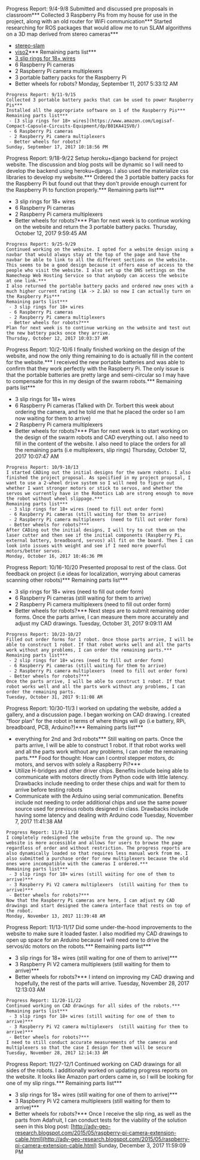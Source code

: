 Progress Report: 9/4-9/8
Submitted and discussed pre proposals in classroom***
Collected 3 Raspberry Pis from my house for use in the project, along with an old router for WiFi communication***
Started researching for ROS packages that would allow me to run SLAM algorithms on a 3D map derived from stereo cameras***
 - [stereo-slam](http://wiki.ros.org/stereo_slam)
 - [viso2](http://wiki.ros.org/viso2_ros)***
Remaining parts list***
 - [3 slip rings for 18+ wires](https://www.amazon.com/Logisaf-Compact-Capsule-Circuits-Equipment/dp/B01KA41SV0/)
 - 6 Raspberry Pi cameras
 - 2 Raspberry Pi camera multiplexers
 - 3 portable battery packs for the Raspberry Pi
 - Better wheels for robots?
Monday, September 11, 2017 5:33:12 AM
~~~
Progress Report: 9/11-9/15
Collected 3 portable battery packs that can be used to power Raspberry Pis***
Installed all the appropriate software on 1 of the Raspberry Pis***
Remaining parts list***
 - [3 slip rings for 18+ wires](https://www.amazon.com/Logisaf-Compact-Capsule-Circuits-Equipment/dp/B01KA41SV0/)
 - 6 Raspberry Pi cameras
 - 2 Raspberry Pi camera multiplexers
 - Better wheels for robots?
Sunday, September 17, 2017 10:18:56 PM
~~~
Progress Report: 9/18-9/22
Setup heroku+django backend for project website. The discussion and blog posts will be dynamic so I will need to develop the backend using heroku+django. I also used the materialize css libraries to develop my website.***
Ordered the 3 portable battery packs for the Raspberry Pi but found out that they don't provide enough current for the Raspberry Pi to function properly.***
Remaining parts list***
 - 3 slip rings for 18+ wires
 - 6 Raspberry Pi cameras
 - 2 Raspberry Pi camera multiplexers
 - Better wheels for robots?***
Plan for next week is to continue working on the website and return the 3 portable battery packs.
Thursday, October 12, 2017 9:59:45 AM
~~~
Progress Report: 9/25-9/29
Continued working on the website. I opted for a website design using a navbar that would always stay at the top of the page and have the navbar be able to link to all the different sections on the website. This seems to be a good design because it offers ease of access to the people who visit the website. I also set up the DNS settings on the Namecheap Web Hosting Service so that anybody can access the website at one link.***
I also returned the portable battery packs and ordered new ones with a much higher current rating (1A -> 2.1A) so now I can actually turn on the Raspberry Pis***
Remaining parts list***
 - 3 slip rings for 18+ wires
 - 6 Raspberry Pi cameras
 - 2 Raspberry Pi camera multiplexers
 - Better wheels for robots?***
Plan for next week is to continue working on the website and test out the new battery packs once they arrive.
Thursday, October 12, 2017 10:03:37 AM
~~~
Progress Report: 10/2-10/6
I finally finished working on the design of the website, and now the only thing remaining to do is actually fill in the content for the website.***
I received the new portable batteries and was able to confirm that they work perfectly with the Raspberry Pi. The only issue is that the portable batteries are pretty large and semi-circular so I may have to compensate for this in my design of the swarm robots.***
Remaining parts list***
 - 3 slip rings for 18+ wires
 - 6 Raspberry Pi cameras (Talked with Dr. Torbert this week about ordering the camera, and he told me that he placed the order so I am now waiting for them to arrive)
 - 2 Raspberry Pi camera multiplexers
 - Better wheels for robots?***
Plan for next week is to start working on the design of the swarm robots and CAD everything out. I also need to fill in the content of the website. I also need to place the orders for all the remaining parts (i.e multiplexers, slip rings)
Thursday, October 12, 2017 10:07:47 AM
~~~
Progress Report: 10/9-10/13
I started CADing out the initial designs for the swarm robots. I also finished the project proposal. As specified in my project proposal, I want to use a 2-wheel drive system so I will need to figure out whether I want stronger motors or stick to servos, and whether the servos we currently have in the Robotics Lab are strong enough to move the robot without wheel slippage.***
Remaining parts list***
 - 3 slip rings for 18+ wires (need to fill out order form)
 - 6 Raspberry Pi cameras (still waiting for them to arrive)
 - 2 Raspberry Pi camera multiplexers  (need to fill out order form)
 - Better wheels for robots?***
After CADing out the initial designs, I will try to cut them on the laser cutter and then see if the initial components (Raspberry Pi, external battery, breadboard, servos) all fit on the board. Then I can look into issues with weight and see if I need more powerful motors/better servos.
Monday, October 16, 2017 10:46:36 PM
~~~
Progress Report: 10/16-10/20
Presented proposal to rest of the class. Got feedback on project (i.e ideas for localization, worrying about cameras scanning other robots)***
Remaining parts list***
 - 3 slip rings for 18+ wires (need to fill out order form)
 - 6 Raspberry Pi cameras (still waiting for them to arrive)
 - 2 Raspberry Pi camera multiplexers  (need to fill out order form)
 - Better wheels for robots?***
Next steps are to submit remaining order forms. Once the parts arrive, I can measure them more accurately and adjust my CAD drawings.
Tuesday, October 31, 2017 9:09:11 AM
~~~
Progress Report: 10/23-10/27
Filled out order forms for 1 robot. Once those parts arrive, I will be able to construct 1 robot. If that robot works well and all the parts work without any problems, I can order the remaining parts.***
Remaining parts list***
 - 2 slip rings for 18+ wires (need to fill out order form)
 - 6 Raspberry Pi cameras (still waiting for them to arrive)
 - 2 Raspberry Pi camera multiplexers  (need to fill out order form)
 - Better wheels for robots?***
Once the parts arrive, I will be able to construct 1 robot. If that robot works well and all the parts work without any problems, I can order the remaining parts.
Tuesday, October 31, 2017 9:11:08 AM
~~~
Progress Report: 10/30-11/3
I worked on updating the website, added a gallery, and a discussion page. I began working on CAD drawing. I created "floor plan" for the robot in terms of where things will go (i.e battery, RPi, breadboard, PCB, Arduino?)***
Remaining parts list***
 - everything for 2nd and 3rd robots***
Still waiting on parts. Once the parts arrive, I will be able to construct 1 robot. If that robot works well and all the parts work without any problems, I can order the remaining parts.***
Food for thought: How can I control stepper motors, dc motors, and servos with solely a Raspberry Pi?***
 - Utilize H-bridges and other driver chips. Benefits include being able to communicate with motors directly from Python code with little latency. Drawbacks include needing to order these chips and wait for them to arrive before testing robots
 - Communicate with the Arduino using serial communication. Benefits include not needing to order additional chips and use the same power source used for previous robots designed in class. Drawbacks include having some latency and dealing with Arduino code
Tuesday, November 7, 2017 11:41:38 AM
~~~
Progress Report: 11/8-11/10
I completely redesigned the website from the ground up. The new website is more accessible and allows for users to browse the page regardless of order and without restriction. The progress reports are also dynamically loaded so that requires less manual work from me. I also submitted a purchase order for new multiplexers because the old ones were incompatible with the cameras I ordered.***
Remaining parts list***
 - 3 slip rings for 18+ wires (still waiting for one of them to arrive)***
 - 3 Raspberry Pi V2 camera multiplexers  (still waiting for them to arrive)***
 - Better wheels for robots?***
Now that the Raspberry Pi cameras are here, I can adjust my CAD drawings and start designed the camera interface that rests on top of the robot.
Monday, November 13, 2017 11:39:48 AM
~~~
Progress Report: 11/13-11/17
Did some under-the-hood improvements to the website to make sure it loaded faster. I also modified my CAD drawings to open up space for an Arduino because I will need one to drive the servos/dc motors on the robots.***
Remaining parts list***
 - 3 slip rings for 18+ wires (still waiting for one of them to arrive)***
 - 3 Raspberry Pi V2 camera multiplexers  (still waiting for them to arrive)***
 - Better wheels for robots?***
I intend on improving my CAD drawing and hopefully, the rest of the parts will arrive.
Tuesday, November 28, 2017 12:13:03 AM
~~~
Progress Report: 11/20-11/22
Continued working on CAD drawings for all sides of the robots.***
Remaining parts list***
 - 3 slip rings for 18+ wires (still waiting for one of them to arrive)***
 - 3 Raspberry Pi V2 camera multiplexers  (still waiting for them to arrive)***
 - Better wheels for robots?***
I need to still conduct accurate measurements of the cameras and multiplexers so that the case I design for them will be secure
Tuesday, November 28, 2017 12:14:33 AM
~~~
Progress Report: 11/27-12/1
Continued working on CAD drawings for all sides of the robots. I additionally worked on updating progress reports on the website. It looks like Amazon part orders came in, so I will be looking for one of my slip rings.***
Remaining parts list***
 - 3 slip rings for 18+ wires (still waiting for one of them to arrive)***
 - 3 Raspberry Pi V2 camera multiplexers  (still waiting for them to arrive)***
 - Better wheels for robots?***
Once I receive the slip ring, as well as the parts from Adafruit, I can conduct tests for the viability of the solution seen in this blog post: [http://adv-geo-research.blogspot.com/2015/05/raspberry-pi-camera-extension-cable.html](http://adv-geo-research.blogspot.com/2015/05/raspberry-pi-camera-extension-cable.html)
Sunday, December 3, 2017 11:59:09 PM